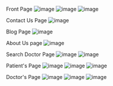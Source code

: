 Front Page 
![image](https://github.com/Harshjethwa2003/Dental-Clinic-Website/assets/139225446/ce9fde00-21c4-4f22-97bd-dc66b72af1bf)
![image](https://github.com/Harshjethwa2003/Dental-Clinic-Website/assets/139225446/a1b888a7-0983-48f7-9a12-478a4aa2dab5)
![image](https://github.com/Harshjethwa2003/Dental-Clinic-Website/assets/139225446/309469c3-63e5-4eee-86bb-07bb6a1adb29)

Contact Us Page
![image](https://github.com/Harshjethwa2003/Dental-Clinic-Website/assets/139225446/330859c5-f6be-4ca4-b2c6-c6e1d83ce024)

Blog Page
![image](https://github.com/Harshjethwa2003/Dental-Clinic-Website/assets/139225446/c365da1e-3be9-49e3-ae5c-afb69f2455d3)

About Us page
![image](https://github.com/Harshjethwa2003/Dental-Clinic-Website/assets/139225446/4a4f52cf-4893-4a54-bb28-fe6dbbdce0ed)

Search Doctor Page
![image](https://github.com/Harshjethwa2003/Dental-Clinic-Website/assets/139225446/b7ee8e50-fc10-4dd8-bb9d-0f538953e283)
![image](https://github.com/Harshjethwa2003/Dental-Clinic-Website/assets/139225446/78ade4e3-9123-40ad-8955-9358130e5874)

Patient's Page 
![image](https://github.com/Harshjethwa2003/Dental-Clinic-Website/assets/139225446/967e6b6c-263d-42c3-b77c-12775082c524)
![image](https://github.com/Harshjethwa2003/Dental-Clinic-Website/assets/139225446/b7f44165-b854-4bb9-ab57-d09b5b71f6fd)
![image](https://github.com/Harshjethwa2003/Dental-Clinic-Website/assets/139225446/d40e5eb0-72db-46a9-bae8-72062b09e104)

Doctor's Page
![image](https://github.com/Harshjethwa2003/Dental-Clinic-Website/assets/139225446/360ce005-2fcd-469b-a38f-d85d3f6a2297)
![image](https://github.com/Harshjethwa2003/Dental-Clinic-Website/assets/139225446/e79ef69f-ebed-480e-88ac-eec8d725c308)
![image](https://github.com/Harshjethwa2003/Dental-Clinic-Website/assets/139225446/b40f04f4-98e1-4478-8b68-72c8b2729ac9)









